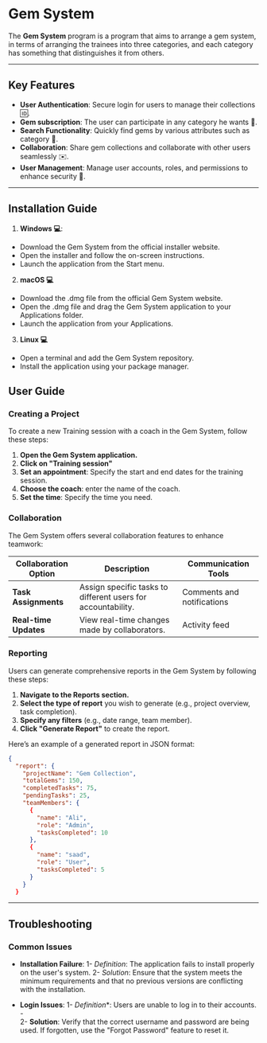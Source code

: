 # Gem System
The **Gem System** program is a program that aims to arrange a gem system, in terms of arranging the trainees into three categories, and each category has something that distinguishes it from others.

---

## Key Features
-  **User Authentication**: Secure login for users to manage their collections :id:.
-  **Gem subscription**: The user can participate in any category he wants :muscle:.
- **Search Functionality**: Quickly find gems by various attributes such as category :mag_right:.
- **Collaboration**: Share gem collections and collaborate with other users seamlessly :envelope:.
- **User Management**: Manage user accounts, roles, and permissions to enhance security :cop:.
---

## Installation Guide  
1.  **Windows :computer:**:
 - Download the Gem System from the official installer  website.
 - Open the installer and follow the on-screen instructions.
 - Launch the application from the Start menu.

2. **macOS :computer:**
 - Download the .dmg file from the official Gem System website.
 - Open the .dmg file and drag the Gem System application to your Applications folder.
 - Launch the application from your Applications.
  
 3. **Linux :computer:**
  - Open a terminal and add the Gem System repository.
  - Install the application using your package manager.
  

## User Guide

### Creating a Project

To create a new Training session with a coach in the Gem System, follow these steps:

1. **Open the Gem System application.**
2. **Click on "Training session"**
3. **Set an appointment**: Specify the start and end dates for the training session.
4. **Choose the coach**: enter the name of the coach.
5. **Set the time**: Specify the time you need.

### Collaboration

The Gem System offers several collaboration features to enhance teamwork:

| Collaboration Option    | Description                                      | Communication Tools      |
|-------------------------|--------------------------------------------------|---------------------------|
| **Task Assignments**    | Assign specific tasks to different users for accountability. | Comments and notifications |
| **Real-time Updates**   | View real-time changes made by collaborators.   | Activity feed             |

### Reporting

Users can generate comprehensive reports in the Gem System by following these steps:

1. **Navigate to the Reports section.**
2. **Select the type of report** you wish to generate (e.g., project overview, task completion).
3. **Specify any filters** (e.g., date range, team member).
4. **Click "Generate Report"** to create the report.

Here’s an example of a generated report in JSON format:

```   json
{
  "report": {
    "projectName": "Gem Collection",
    "totalGems": 150,
    "completedTasks": 75,
    "pendingTasks": 25,
    "teamMembers": {
      {
        "name": "Ali",
        "role": "Admin",
        "tasksCompleted": 10
      },
      {
        "name": "saad",
        "role": "User",
        "tasksCompleted": 5
      }
    }
  }
  ```

---
## Troubleshooting 
### Common Issues
-  **Installation Failure**:
   1-  *Definition*: The application fails to install properly on the user's system. 
   2-  *Solution*: Ensure that the system meets the minimum requirements and that no previous versions are conflicting with the installation.

-  **Login Issues**:
  1-  *Definition**: Users are unable to log in to their accounts. -  
  2- **Solution**: Verify that the correct username and password are being used. If forgotten, use the "Forgot Password" feature to reset it.
<!--stackedit_data:
eyJoaXN0b3J5IjpbLTg4NzY0NzEwNiwtMTg3MjY2NzI2LC00Nz
g1NzkzNSwyMTEzODY3NDg5LC0xMTQzNTIwMjYxLC0xNTA1NjM2
MzI1LC00MjAyNTg4MTcsLTE0NjA4MDIzNzAsLTE1ODM2NDMzMT
gsMTcxNzQyNDEzMiwxNjIyNzUyODksLTE3MjQxODE5MDMsLTIw
MDg1MzgxMzUsLTE5NDYxMzY3NzksMzc1MTE1ODk2LC0yMDg4Nz
Q2NjEyLC0xNjUwNDM5MTE3XX0=
-->